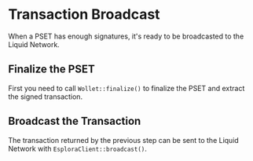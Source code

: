 # Transaction Broadcast
When a PSET has enough signatures, it's ready to be broadcasted to the Liquid Network.

## Finalize the PSET
First you need to call `Wollet::finalize()` to finalize the PSET and extract the signed transaction.

## Broadcast the Transaction
The transaction returned by the previous step can be sent to the Liquid Network with `EsploraClient::broadcast()`.
